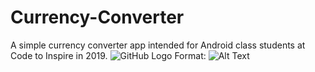 # Currency-Converter
A simple currency converter app intended for Android class students at Code to Inspire in 2019.
![GitHub Logo](/images/logo.png)
Format: ![Alt Text](url)
